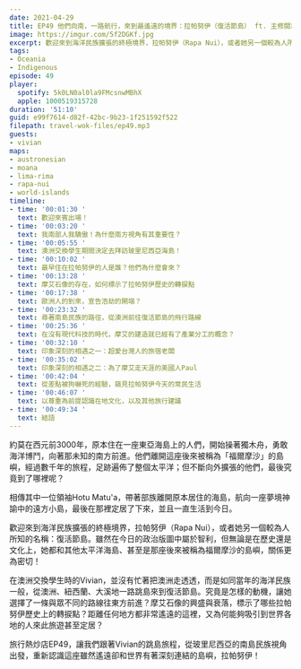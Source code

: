 ```yaml
---
date: 2021-04-29
title: EP49 他們向南，一路航行，來到最遙遠的境界：拉帕努伊（復活節島） ft. 主修閱讀、副修旅行的大學生 Vivian
image: https://imgur.com/5f2DGKf.jpg
excerpt: 歡迎來到海洋民族擴張的終極境界，拉帕努伊（Rapa Nui），或者她另一個較為人所知的名稱：復活節島。雖然在今日的政治版圖中屬於智利，但無論是在歷史還是文化上，她都和其他太平洋海島、甚至是那座後來被稱為福爾摩沙的島嶼，關係更為密切！讓我們跟著Vivian的跳島旅程，從玻里尼西亞的南島民族視角出發，重新認識這座雖然遙遠卻和世界有著深刻連結的島嶼吧！
tags:
- Oceania
- Indigenous
episode: 49
player:
  spotify: 5k0LN0al0la9FMcsnwMBhX
  apple: 1000519315728
duration: '51:10'
guid: e99f7614-d82f-42bc-9b23-1f251592f522
filepath: travel-wok-files/ep49.mp3
guests:
- vivian
maps:
- austronesian
- moana
- lima-rima
- rapa-nui
- world-islands
timeline:
- time: '00:01:30 '
  text: 歡迎來賓出場！
- time: '00:03:20 '
  text: 我南部人我驕傲！為什麼南方視角有其重要性？
- time: '00:05:55 '
  text: 澳洲交換學生期間決定去拜訪玻里尼西亞海島！
- time: '00:10:02 '
  text: 最早住在拉帕努伊的人是誰？他們為什麼會來？
- time: '00:13:28 '
  text: 摩艾石像的存在，如何標示了拉帕努伊歷史的轉捩點
- time: '00:17:38 '
  text: 歐洲人的到來，宣告浩劫的開端？
- time: '00:23:32 '
  text: 尋著南島民族的路徑，從澳洲前往復活節島的飛行路線
- time: '00:25:36 '
  text: 在沒有現代科技的時代，摩艾的建造就已經有了產業分工的概念？
- time: '00:32:10 '
  text: 印象深刻的相遇之一：超愛台灣人的旅宿老闆
- time: '00:35:02 '
  text: 印象深刻的相遇之二：為了摩艾走天涯的美國人Paul
- time: '00:42:04 '
  text: 從差點被狗嚇死的經驗，窺見拉帕努伊今天的常民生活
- time: '00:46:07 '
  text: 以尊重為前提認識在地文化，以及其他旅行建議
- time: '00:49:34 '
  text: 結語
---
```


約莫在西元前3000年，原本住在一座東亞海島上的人們，開始操著獨木舟，勇敢海洋博鬥，向著那未知的南方前進。他們離開這座後來被稱為「福爾摩沙」的島嶼，經過數千年的旅程，足跡遍佈了整個太平洋；但不斷向外擴張的他們，最後究竟到了哪裡呢？

相傳其中一位領袖Hotu Matu'a，帶著部族離開原本居住的海島，航向一座夢境神諭中的遠方小島，最後在那裡定居了下來，並且一直生活到今日。

歡迎來到海洋民族擴張的終極境界，拉帕努伊（Rapa Nui），或者她另一個較為人所知的名稱：復活節島。雖然在今日的政治版圖中屬於智利，但無論是在歷史還是文化上，她都和其他太平洋海島、甚至是那座後來被稱為福爾摩沙的島嶼，關係更為密切！

在澳洲交換學生時的Vivian，並沒有忙著把澳洲走透透，而是如同當年的海洋民族一般，從澳洲、紐西蘭、大溪地一路跳島來到復活節島。究竟是怎樣的動機，讓她選擇了一條與眾不同的路線往東方前進？摩艾石像的興盛與衰落，標示了哪些拉帕努伊歷史上的轉捩點？距離任何地方都非常遙遠的這裡，又為何能夠吸引到世界各地的人來此旅遊甚至定居？

旅行熱炒店EP49，讓我們跟著Vivian的跳島旅程，從玻里尼西亞的南島民族視角出發，重新認識這座雖然遙遠卻和世界有著深刻連結的島嶼，拉帕努伊！

